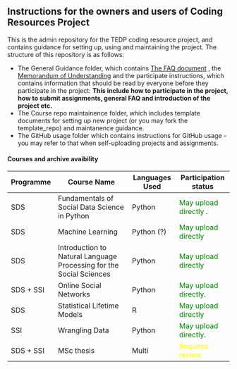 ## Instructions for the owners and users of Coding Resources Project

This is the admin repository for the TEDP coding resource project, and contains guidance for setting up, using and maintaining the project. The structure of this repository is as follows:

- The General Guidance folder, which contains [The FAQ document](https://github.com/oii-TEDP/Admin/blob/main/General_Guidance/TEDP_FAQ.md) , the [Memorandum of Understanding](https://github.com/oii-TEDP/Admin/blob/main/General_Guidance/Memorandum_of_Understanding.md) and the participate instructions, which contains information that should be read by everyone before they participate in the project:
**This include how to participate in the project, how to submit assignments, general FAQ and introduction of the project etc.**
- The Course repo maintainence folder, which includes template documents for setting up new project (or you may fork the template_repo) and maintanence guidance.
- The GitHub usage folder which contains instructions for GitHub usage - you may refer to that when self-uploading projects and assignments.

#### Courses and archive avaibility
| Programme  | Course Name                                                          | Languages Used  | Participation status                                     |
|------------|----------------------------------------------------------------------|-----------------|----------------------------------------------------------|
| SDS        | Fundamentals of Social Data Science in Python                        | Python          | <span style="color:green">May upload directly</span> .   |
| SDS        | Machine Learning                                                     | Python (?)      | <span style="color:green">May upload directly</span>     |
| SDS        | Introduction to Natural Language Processing for the Social Sciences  | Python          | <span style="color:green">May upload directly</span>     |
| SDS + SSI  | Online Social Networks                                               | Python          | <span style="color:green">May upload directly</span>.    |
| SDS        | Statistical Lifetime Models                                          | R               | <span style="color:green">May upload directly</span>     |
| SSI        | Wrangling Data                                                       | Python          | <span style="color:green">May upload directly</span>.    |
| SDS + SSI    | MSc thesis                                                           | Multi           | <span style="color:yellow">Requires review</span>        |


